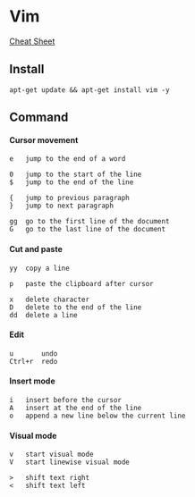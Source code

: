 Vim
=======

[Cheat Sheet](http://vim.rtorr.com/)

Install
-----------

    apt-get update && apt-get install vim -y


Command
-----------

#### Cursor movement
    
    e   jump to the end of a word
    
    0   jump to the start of the line  
    $   jump to the end of the line
    
    {   jump to previous paragraph
    }   jump to next paragraph
    
    gg  go to the first line of the document
    G   go to the last line of the document

#### Cut and paste
    
    yy  copy a line
    
    p   paste the clipboard after cursor
    
    x   delete character
    D   delete to the end of the line
    dd  delete a line

#### Edit
    
    u       undo
    Ctrl+r  redo
    
#### Insert mode
    
    i   insert before the cursor
    A   insert at the end of the line
    o   append a new line below the current line    
    
    

#### Visual mode    
    v   start visual mode
    V   start linewise visual mode
    
    >   shift text right
    <   shift text left
    

